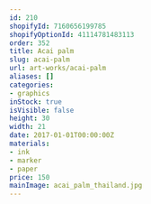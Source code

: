 ```yaml
---
id: 210
shopifyId: 7160656199785
shopifyOptionId: 41114781483113
order: 352
title: Acai palm
slug: acai-palm
url: art-works/acai-palm
aliases: []
categories:
- graphics
inStock: true
isVisible: false
height: 30
width: 21
date: 2017-01-01T00:00:00Z
materials:
- ink
- marker
- paper
price: 150
mainImage: acai_palm_thailand.jpg
---
```

